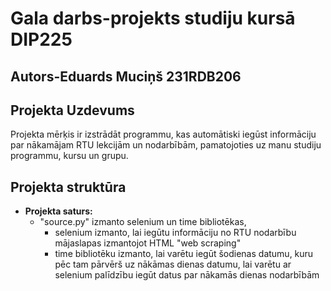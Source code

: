 # Gala darbs-projekts studiju kursā DIP225
## Autors-Eduards Muciņš 231RDB206
## Projekta Uzdevums
Projekta mērķis ir izstrādāt programmu, kas automātiski iegūst informāciju par nākamājam RTU lekcijām un nodarbībām, pamatojoties uz manu studiju programmu, kursu un grupu. 

## Projekta struktūra
- **Projekta saturs:**
  - "source.py" izmanto selenium un time bibliotēkas,
      - selenium izmanto, lai iegūtu informāciju no RTU nodarbību mājaslapas izmantojot HTML "web       scraping"
      - time bibliotēku izmanto, lai varētu iegūt šodienas datumu, kuru pēc tam pārvērš uz nākāmas dienas datumu, lai varētu ar selenium palīdzību iegūt datus par nākamās dienas nodarbībām

##
